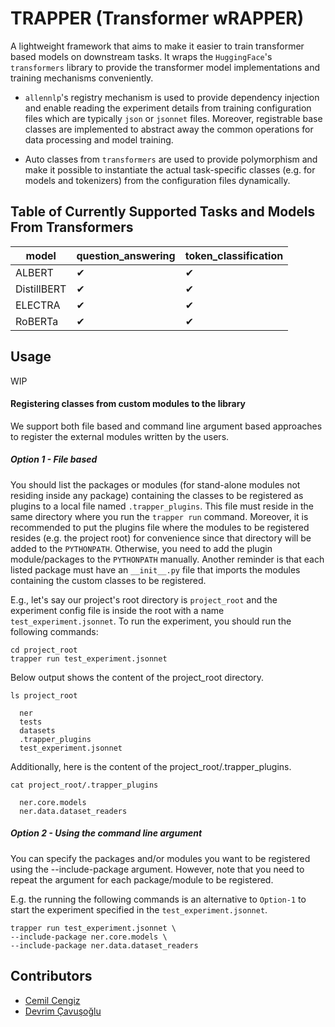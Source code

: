 # TRAPPER (Transformer wRAPPER)

A lightweight framework that aims to make it easier to train transformer based models
on downstream tasks. It wraps the `HuggingFace`'s
`transformers` library to provide the transformer model implementations and training
mechanisms conveniently.

* `allennlp`'s registry mechanism is used to provide dependency injection and enable
  reading the experiment details from training configuration files which are
  typically `json` or `jsonnet` files. Moreover, registrable base classes are
  implemented to abstract away the common operations for data processing and model
  training.

* Auto classes from `transformers` are used to provide polymorphism and make it
  possible to instantiate the actual task-specific classes (e.g. for models and
  tokenizers) from the configuration files dynamically.

## Table of Currently Supported Tasks and Models From Transformers

| model       | question_answering | token_classification |
|-------------|--------------------|----------------------|
| ALBERT      | &#10004;           | &#10004;             |
| DistillBERT | &#10004;           | &#10004;             |
| ELECTRA     | &#10004;           | &#10004;             |
| RoBERTa     | &#10004;           | &#10004;             |

## Usage

WIP

#### Registering classes from custom modules to the library

We support both file based and command line argument based approaches to register the
external modules written by the users.

##### Option 1 - File based

You should list the packages or modules (for stand-alone modules not residing inside
any package) containing the classes to be registered as plugins to a local file
named `.trapper_plugins`. This file must reside in the same directory where you run
the `trapper run` command. Moreover, it is recommended to put the plugins file where
the modules to be registered resides (e.g. the project root) for convenience since
that directory will be added to the `PYTHONPATH`. Otherwise, you need to add the
plugin module/packages to the `PYTHONPATH` manually. Another reminder is that each
listed package must have an `__init__.py` file that imports the modules containing
the custom classes to be registered.

E.g., let's say our project's root directory is `project_root` and the experiment
config file is inside the root with a name `test_experiment.jsonnet`. To run the
experiment, you should run the following commands:

```shell
cd project_root
trapper run test_experiment.jsonnet
```

Below output shows the content of the project_root directory.

```console
ls project_root

  ner
  tests
  datasets
  .trapper_plugins
  test_experiment.jsonnet
```

Additionally, here is the content of the project_root/.trapper_plugins.

```console
cat project_root/.trapper_plugins

  ner.core.models
  ner.data.dataset_readers
```

##### Option 2 - Using the command line argument

You can specify the packages and/or modules you want to be registered using the
--include-package argument. However, note that you need to repeat the argument for
each package/module to be registered.

E.g. the running the following commands is an alternative to `Option-1` to start the
experiment specified in the `test_experiment.jsonnet`.

```console
trapper run test_experiment.jsonnet \
--include-package ner.core.models \
--include-package ner.data.dataset_readers
```


## Contributors

- [Cemil Cengiz](https://github.com/cemilcengiz)
- [Devrim Çavuşoğlu](https://github.com/devrimcavusoglu)